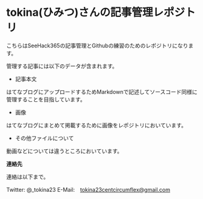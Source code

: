 # tokina(ひみつ)さんの記事管理レポジトリ

こちらはSeeHack365の記事管理とGithubの練習のためのレポジトリになります。

管理する記事には以下のデータが含まれます。

- 記事本文

はてなブログにアップロードするためMarkdownで記述してソースコード同様に管理することを目指しています。

- 画像

はてなブログにまとめて掲載するために画像をレポジトリにおいています。

- その他ファイルについて

動画などについては違うところにおいています。

**連絡先**

連絡は以下まで。

Twitter: @_tokina23
E-Mail:　tokina23centcircumflex@gmail.com	
